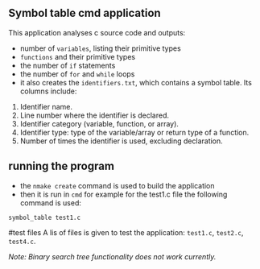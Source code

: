 
## Symbol table cmd application
This application analyses c source code and outputs:
- number of `variables`, listing their primitive types
- `functions` and their primitive types
- the number of `if` statements
- the number of `for` and `while` loops
- it also creates the `identifiers.txt`, which contains a symbol table. Its columns include:
1. Identifier name.
2. Line number where the identifier is declared.
3. Identifier category (variable, function, or array).
4. Identifier type: type of the variable/array or return type of a function.
5. Number of times the identifier is used, excluding declaration.

## running the program
- the `nmake create` command is used to build the application
- then it is run in `cmd` for example for the test1.c file the following command is used:
```shell
symbol_table test1.c
```

#test files
A lis of files is given to test the application: `test1.c`, `test2.c`, `test4.c`.

*Note: Binary search tree functionality does not work currently.*
